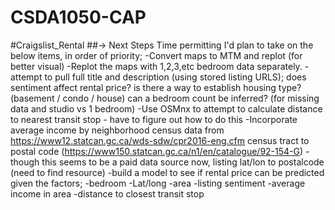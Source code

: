 # CSDA1050-CAP
	
#Craigslist_Rental
	##-> Next Steps
	Time permitting I'd plan to take on the below items, in order of priority;
	-Convert maps to MTM and replot (for better visual)
	-Replot the maps with 1,2,3,etc bedroom data separately. 
	-attempt to pull full title and description (using stored listing URLS);
		does sentiment affect rental price?
		is there a way to establish housing type? (basement / condo / house)
		can a bedroom count be inferred? (for missing data and studio vs 1 bedroom)
	-Use OSMnx to attempt to calculate distance to nearest transit stop - have to figure out how to do this
	-Incorporate average income by neighborhood
		census data from https://www12.statcan.gc.ca/wds-sdw/cpr2016-eng.cfm
		census tract to postal code (https://www150.statcan.gc.ca/n1/en/catalogue/92-154-G) - though this seems to be a paid data source now, 
		listing lat/lon to postalcode (need to find resource)
	-build a model to see if rental price can be predicted given the factors;
		-bedroom
		-Lat/long
		-area
		-listing sentiment
		-average income in area
		-distance to closest transit stop